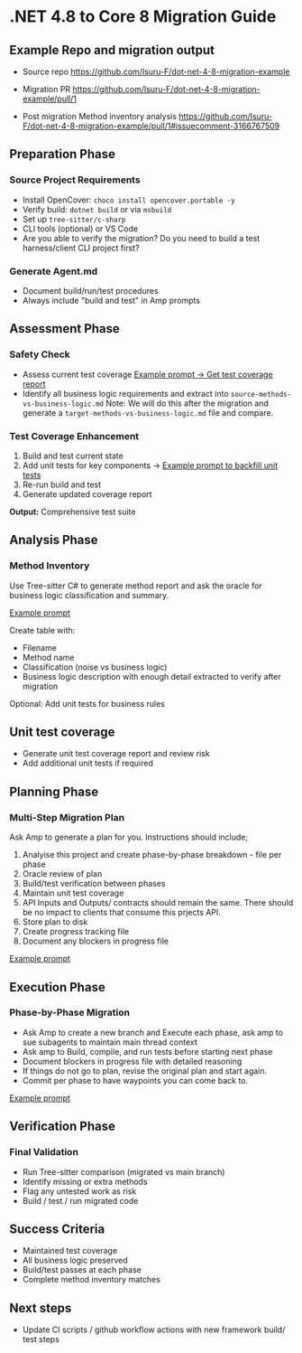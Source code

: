 # .NET 4.8 to Core 8 Migration Guide


## Example Repo and migration output
- Source repo https://github.com/Isuru-F/dot-net-4-8-migration-example

- Migration PR https://github.com/Isuru-F/dot-net-4-8-migration-example/pull/1

- Post migration Method inventory analysis https://github.com/Isuru-F/dot-net-4-8-migration-example/pull/1#issuecomment-3166767509
## Preparation Phase

### Source Project Requirements
- Install OpenCover: `choco install opencover.portable -y`
- Verify build: `dotnet build` or via `msbuild`
- Set up `tree-sitter/c-sharp`
- CLI tools (optional) or VS Code
- Are you able to verify the migration? Do you need to build a test harness/client CLI project first?

### Generate Agent.md
- Document build/run/test procedures
- Always include "build and test" in Amp prompts

## Assessment Phase

### Safety Check
- Assess current test coverage [Example prompt -> Get test coverage report](https://ampcode.com/threads/T-4789e69b-5fcd-4a1a-8b3b-007286d713d5)
- Identify all business logic requirements and extract into `source-methods-vs-business-logic.md`
Note: We will do this after the migration and generate a `target-methods-vs-business-logic.md` file and compare.

### Test Coverage Enhancement
1. Build and test current state
2. Add unit tests for key components -> [Example prompt to backfill unit tests](https://ampcode.com/threads/T-89dfffa2-fae6-4c6d-bbd5-a4574fa91605)
3. Re-run build and test
4. Generate updated coverage report

**Output:** Comprehensive test suite

## Analysis Phase

### Method Inventory
Use Tree-sitter C# to generate method report and ask the oracle for business logic classification and summary.

[Example prompt](https://ampcode.com/threads/T-fc218532-98d6-467c-9fc9-9e52c17a119a?q=dotnet)

Create table with:
- Filename
- Method name
- Classification (noise vs business logic)
- Business logic description with enough detail extracted to verify after migration

Optional: Add unit tests for business rules

## Unit test coverage
- Generate unit test coverage report and review risk
- Add additional unit tests if required

## Planning Phase

### Multi-Step Migration Plan
Ask Amp to generate a plan for you. Instructions should include;
1. Analyise this project and create phase-by-phase breakdown - file per phase
2. Oracle review of plan
3. Build/test verification between phases
4. Maintain unit test coverage
5. API Inputs and Outputs/ contracts should remain the same. There should be no impact to clients that consume this prjects API.
5. Store plan to disk
6. Create progress tracking file
7. Document any blockers in progress file

[Example prompt](https://ampcode.com/threads/T-7d545c2e-35cd-4678-b7f5-964e5cc2f6d7?q=dotnet)

## Execution Phase

### Phase-by-Phase Migration
- Ask Amp to create a new branch and Execute each phase, ask amp to sue subagents to maintain main thread context
- Ask amp to Build, compile, and run tests before starting next phase
- Document blockers in progress file with detailed reasoning
- If things do not go to plan, revise the original plan and start again. 
- Commit per phase to have waypoints you can come back to.

[Example prompt](https://ampcode.com/threads/T-7d545c2e-35cd-4678-b7f5-964e5cc2f6d7?q=dotnet)

## Verification Phase

### Final Validation
- Run Tree-sitter comparison (migrated vs main branch)
- Identify missing or extra methods
- Flag any untested work as risk
- Build / test / run migrated code

## Success Criteria
- Maintained test coverage
- All business logic preserved
- Build/test passes at each phase
- Complete method inventory matches

## Next steps 
- Update CI scripts / github workflow actions with new framework build/ test steps
